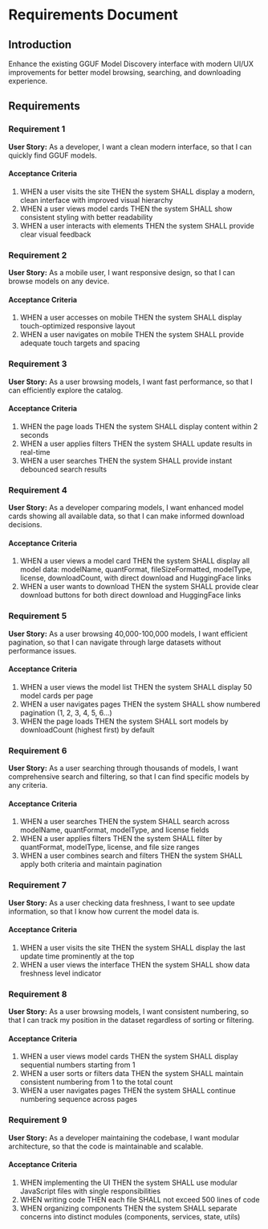 # Requirements Document

## Introduction

Enhance the existing GGUF Model Discovery interface with modern UI/UX improvements for better model browsing, searching, and downloading experience.

## Requirements

### Requirement 1

**User Story:** As a developer, I want a clean modern interface, so that I can quickly find GGUF models.

#### Acceptance Criteria

1. WHEN a user visits the site THEN the system SHALL display a modern, clean interface with improved visual hierarchy
2. WHEN a user views model cards THEN the system SHALL show consistent styling with better readability
3. WHEN a user interacts with elements THEN the system SHALL provide clear visual feedback

### Requirement 2

**User Story:** As a mobile user, I want responsive design, so that I can browse models on any device.

#### Acceptance Criteria

1. WHEN a user accesses on mobile THEN the system SHALL display touch-optimized responsive layout
2. WHEN a user navigates on mobile THEN the system SHALL provide adequate touch targets and spacing

### Requirement 3

**User Story:** As a user browsing models, I want fast performance, so that I can efficiently explore the catalog.

#### Acceptance Criteria

1. WHEN the page loads THEN the system SHALL display content within 2 seconds
2. WHEN a user applies filters THEN the system SHALL update results in real-time
3. WHEN a user searches THEN the system SHALL provide instant debounced search results

### Requirement 4

**User Story:** As a developer comparing models, I want enhanced model cards showing all available data, so that I can make informed download decisions.

#### Acceptance Criteria

1. WHEN a user views a model card THEN the system SHALL display all model data: modelName, quantFormat, fileSizeFormatted, modelType, license, downloadCount, with direct download and HuggingFace links
2. WHEN a user wants to download THEN the system SHALL provide clear download buttons for both direct download and HuggingFace links

### Requirement 5

**User Story:** As a user browsing 40,000-100,000 models, I want efficient pagination, so that I can navigate through large datasets without performance issues.

#### Acceptance Criteria

1. WHEN a user views the model list THEN the system SHALL display 50 model cards per page
2. WHEN a user navigates pages THEN the system SHALL show numbered pagination (1, 2, 3, 4, 5, 6...)
3. WHEN the page loads THEN the system SHALL sort models by downloadCount (highest first) by default

### Requirement 6

**User Story:** As a user searching through thousands of models, I want comprehensive search and filtering, so that I can find specific models by any criteria.

#### Acceptance Criteria

1. WHEN a user searches THEN the system SHALL search across modelName, quantFormat, modelType, and license fields
2. WHEN a user applies filters THEN the system SHALL filter by quantFormat, modelType, license, and file size ranges
3. WHEN a user combines search and filters THEN the system SHALL apply both criteria and maintain pagination

### Requirement 7

**User Story:** As a user checking data freshness, I want to see update information, so that I know how current the model data is.

#### Acceptance Criteria

1. WHEN a user visits the site THEN the system SHALL display the last update time prominently at the top
2. WHEN a user views the interface THEN the system SHALL show data freshness level indicator

### Requirement 8

**User Story:** As a user browsing models, I want consistent numbering, so that I can track my position in the dataset regardless of sorting or filtering.

#### Acceptance Criteria

1. WHEN a user views model cards THEN the system SHALL display sequential numbers starting from 1
2. WHEN a user sorts or filters data THEN the system SHALL maintain consistent numbering from 1 to the total count
3. WHEN a user navigates pages THEN the system SHALL continue numbering sequence across pages

### Requirement 9

**User Story:** As a developer maintaining the codebase, I want modular architecture, so that the code is maintainable and scalable.

#### Acceptance Criteria

1. WHEN implementing the UI THEN the system SHALL use modular JavaScript files with single responsibilities
2. WHEN writing code THEN each file SHALL not exceed 500 lines of code
3. WHEN organizing components THEN the system SHALL separate concerns into distinct modules (components, services, state, utils)